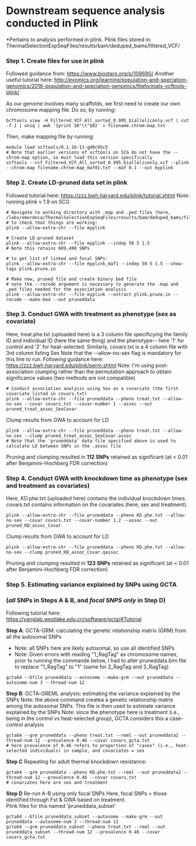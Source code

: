 # Downstream sequence analysis conducted in Plink
*Pertains to analysis performed in plink.
Plink files stored in: ThermalSelectionExpSeqFiles/results/bam/deduped_bams/filtered_VCF/


### Step 1. Create files for use in plink 
Followed guidance from: https://www.biostars.org/p/109690/ 
Another useful tutorial here: http://evomics.org/learning/population-and-speciation-genomics/2016-population-and-speciation-genomics/fileformats-vcftools-plink/

As our genome involves many scaffolds, we first need to create our own chromosome mapping file. Do so, by running:
```
bcftools view -H Filtered_VCF_All_sorted_0.995_bialleliconly.vcf | cut -f 1 | uniq | awk '{print $0"\t"$0}' > filename.chrom-map.txt
```
Then, make mapping file by running:
```
module load vcftools/0.1.16-13-gd0c95c5
# Note that earlier versions of vcftools on SCG do not have the --chrom-map option, so must load this version specifically
vcftools --vcf Filtered_VCF_All_sorted_0.995_bialleliconly.vcf --plink --chrom-map filename.chrom-map_maf01.txt --maf 0.1 --out myplink
```

### Step 2. Create LD-pruned data set in plink 
Followed tutorial here: https://zzz.bwh.harvard.edu/plink/tutorial.shtml
Note: running plink v 1.9 on SCG 

```
# Navigate to working directory with .map and .ped files (here, /labs/emordeca/ThermalSelectionExpSeqFiles/results/bam/deduped_bams/filtered_VCF)
# to check that things are working:
plink --allow-extra-chr --file myplink

# Create LD-pruned dataset
plink --allow-extra-chr --file myplink --indep 50 5 1.5
# Note this retains 609,490 SNPs

# to get list of linked and focal SNPs:
plink --allow-extra-chr --file myplink_maf1 --indep 50 5 1.5 --show-tags plink.prune.in

# Make new, pruned file and create binary bed file
# note the --recode argument is necessary to generate the .map and .ped files needed for the association analysis
plink --allow-extra-chr --file myplink --extract plink.prune.in --recode --make-bed --out pruneddata
```

### Step 3. Conduct GWA with treatment as phenotype (sex as covariate)
Here, treat.phe.txt (uploaded here) is a 3 column file specificying the family ID and individual ID (here the same thing) and the phenotype-- here '1' for control and '2' for heat-selected. Similarly, covars.txt is a 4 column file with 3rd column listing Sex
Note that the --allow-no-sex flag is mandatory for this line to run.
Following guidance here: https://zzz.bwh.harvard.edu/plink/perm.shtml
Note: I'm using post-association clumping rather than the permutation approach to obtain significance values (two methods are not compatible)

```
# Conduct association analysis using Sex as a covariate (the first covariate listed in covars.txt)
plink --allow-extra-chr --file pruneddata --pheno treat.txt --allow-no-sex --covar covars.txt --covar-number 1 --assoc --out pruned_treat_assoc_SexCovar
```

Clump results from GWA to account for LD
```
plink --allow-extra-chr --file pruneddata --pheno treat.txt --allow-no-sex --clump pruned_treat_assoc_SexCovar.assoc
# Note that the 'pruneddata' data file specified above is used to calculate LD between SNPs in the .assoc file
```

Pruning and clumping resulted in **112 SNPs** retained as significant (at < 0.01 after Benjamini-Hochberg FDR correction)

### Step 4. Conduct GWA with knockdown time as phenotype (sex and treatment as covariates)
Here, KD.phe.txt (uploaded here) contains the individual knockdown times. covars.txt contains information on the covariates (here, sex and treatment).

```
plink --allow-extra-chr --file pruneddata --pheno KD.phe.txt --allow-no-sex --covar covars.txt --covar-number 1,2 --assoc --out pruned_KD_assoc_Covar

```

Clump results from GWA to account for LD
```
plink --allow-extra-chr --file pruneddata --pheno KD.phe.txt --allow-no-sex --clump pruned_KD_assoc_Covar.qassoc
```
Pruning and clumping resulted in **123 SNPs** retained as significant (at < 0.01 after Benjamini-Hochberg FDR correction)

### Step 5. Estimating variance explained by SNPs using GCTA
### (*all* SNPs in Steps A & B, and *focal SNPS only* in Step D)

Following tutorial here: https://yanglab.westlake.edu.cn/software/gcta/#Tutorial

**Step A**: GCTA-GRM: calculating the genetic relationship matrix (GRM) from all the autosomal SNPs
- Note: all SNPs here are likely autosomal, so use all identified SNPs  
- Note: Given errors with reading "1_RagTag" as chromosome names, prior to running the commande below, I had to alter pruneddata.bim file to replace "1_RagTag" to "1" (same for 2_RagTag and 3_RagTag)
```
gcta64 --bfile pruneddata --autosome --make-grm --out pruneddata --autosome-num 3 --thread-num 12
```

**Step B**: GCTA-GREML analysis: estimating the variance explained by the SNPs
Note: the above command createa a genetic relationship matrix among the autosomal SNPs. This file is then used to estimate variance explained by the SNPs
Note: since the phenotype here is treatment (i.e., being in the control vs heat-selected group), GCTA considers this a case-control analysis 
```
gcta64 --grm pruneddata --pheno treat.txt --reml --out pruneddata2 --thread-num 12 --prevalence 0.46 --covar covars_gcta.txt
# here prevalence of 0.46 refers to proportion of "cases" (i.e., heat-selected individuals) in sample, and covariates = sex
```

**Step C** Repeating for adult thermal knockdown resistance:
```
gcta64 --grm pruneddata --pheno KD.phe.txt --reml --out pruneddata2 --thread-num 12 --prevalence 0.46 --covar covars.txt
# covariates here are sex and treatment
```

**Step D** Re-run A-B using only focal SNPs
Here, focal SNPs = those identified through Fst & GWA based on treatment.  
Plink files for this named 'pruneddata_subset'
```
gcta64 --bfile pruneddata_subset --autosome --make-grm --out pruneddata --autosome-num 3 --thread-num 12
gcta64 --grm pruneddata_subset --pheno treat.txt --reml --out pruneddata_subset --thread-num 12 --prevalence 0.46 --covar covars_gcta.txt
```




